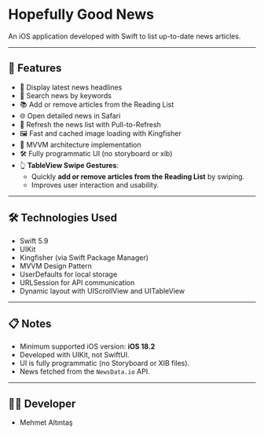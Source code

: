 
# Hopefully Good News

An iOS application developed with Swift to list up-to-date news articles.

---

## 📱 Features

- 📰 Display latest news headlines
- 🔎 Search news by keywords
- 📚 Add or remove articles from the Reading List
- 🌐 Open detailed news in Safari
- 🔄 Refresh the news list with Pull-to-Refresh
- 🖼️ Fast and cached image loading with Kingfisher
- 🧩 MVVM architecture implementation
- 🛠️ Fully programmatic UI (no storyboard or xib)
- 👆 **TableView Swipe Gestures**:
  - Quickly **add or remove articles from the Reading List** by swiping.
  - Improves user interaction and usability.

---

## 🛠 Technologies Used

- Swift 5.9
- UIKit
- Kingfisher (via Swift Package Manager)
- MVVM Design Pattern
- UserDefaults for local storage
- URLSession for API communication
- Dynamic layout with UIScrollView and UITableView

---

## 📋 Notes

- Minimum supported iOS version: **iOS 18.2**
- Developed with UIKit, not SwiftUI.
- UI is fully programmatic (no Storyboard or XIB files).
- News fetched from the `NewsData.io` API.

---

## 🧑‍💻 Developer

- Mehmet Altıntaş
